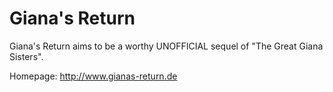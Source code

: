 Giana's Return
==============

Giana's Return aims to be a worthy UNOFFICIAL sequel of "The Great Giana Sisters".

Homepage: http://www.gianas-return.de
